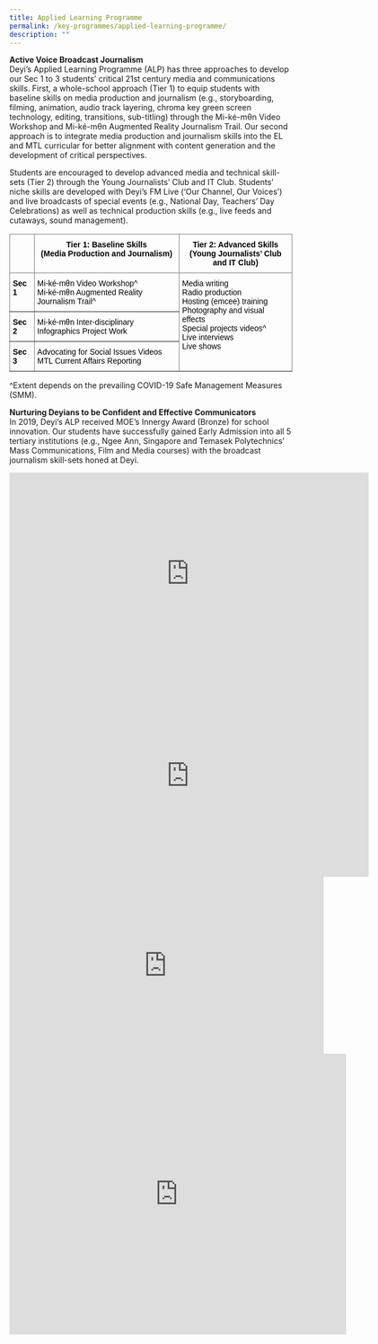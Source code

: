 ```yaml
---
title: Applied Learning Programme
permalink: /key-programmes/applied-learning-programme/
description: ""
---
```

**Active Voice Broadcast Journalism** <br>
Deyi’s Applied Learning Programme (ALP) has three approaches to develop our Sec 1 to 3 students’ critical 21st century media and communications skills. First, a whole-school approach (Tier 1) to equip students with baseline skills on media production and journalism (e.g., storyboarding, filming, animation, audio track layering, chroma key green screen technology, editing, transitions, sub-titling) through the Mi-ké-mθn Video Workshop and Mi-ké-mθn Augmented Reality Journalism Trail. Our second approach is to integrate media production and journalism skills into the EL and MTL curricular for better alignment with content generation and the development of critical perspectives.

Students are encouraged to develop advanced media and technical skill-sets (Tier 2) through the Young Journalists’ Club and IT Club. Students’ niche skills are developed with Deyi’s FM Live (‘Our Channel, Our Voices’) and live broadcasts of special events (e.g., National Day, Teachers’ Day Celebrations) as well as technical production skills (e.g., live feeds and cutaways, sound management).

<table class="tg" style="border-collapse:collapse;border-spacing:0"><thead><tr><th style="border-color:inherit;border-style:solid;border-width:1px;color:#333;font-family:Arial, sans-serif;font-size:14px;font-weight:bold;overflow:hidden;padding:10px 5px;text-align:center;vertical-align:top;word-break:normal"></th><th style="border-color:inherit;border-style:solid;border-width:1px;color:#333;font-family:Arial, sans-serif;font-size:14px;font-weight:bold;overflow:hidden;padding:10px 5px;text-align:center;vertical-align:top;word-break:normal"><span style="font-weight:700;font-style:normal;text-decoration:none;color:#000;background-color:transparent">Tier 1: Baseline Skills</span><br><span style="font-weight:700;font-style:normal;text-decoration:none;color:#000;background-color:transparent">(Media Production and Journalism)</span></th><th style="border-color:inherit;border-style:solid;border-width:1px;color:#333;font-family:Arial, sans-serif;font-size:14px;font-weight:bold;overflow:hidden;padding:10px 5px;text-align:center;vertical-align:top;word-break:normal"><span style="font-weight:700;font-style:normal;text-decoration:none;color:#000;background-color:transparent">Tier 2: Advanced Skills</span><br><span style="font-weight:700;font-style:normal;text-decoration:none;color:#000;background-color:transparent">(Young Journalists’ Club and IT Club)</span></th></tr></thead><tbody><tr><td style="border-color:inherit;border-style:solid;border-width:1px;color:#333;font-family:Arial, sans-serif;font-size:14px;font-weight:bold;overflow:hidden;padding:10px 5px;text-align:left;vertical-align:top;word-break:normal"><span style="font-weight:700;font-style:normal;text-decoration:none;color:#000;background-color:transparent">Sec 1</span></td><td style="border-color:inherit;border-style:solid;border-width:1px;color:#333;font-family:Arial, sans-serif;font-size:14px;overflow:hidden;padding:10px 5px;text-align:left;vertical-align:top;word-break:normal"><span style="font-weight:400;font-style:normal;text-decoration:none;color:#000;background-color:transparent">Mi-ké-mθn Video Workshop^</span><br><span style="font-weight:400;font-style:normal;text-decoration:none;color:#000;background-color:transparent">Mi-ké-mθn Augmented Reality Journalism Trail^</span></td><td rowspan="3" style="border-color:inherit;border-style:solid;border-width:1px;color:#333;font-family:Arial, sans-serif;font-size:14px;overflow:hidden;padding:10px 5px;text-align:left;vertical-align:top;word-break:normal"><span style="font-weight:400;font-style:normal;text-decoration:none;color:#000;background-color:transparent">Media writing</span><br><span style="font-weight:400;font-style:normal;text-decoration:none;color:#000;background-color:transparent">Radio production</span><br><span style="font-weight:400;font-style:normal;text-decoration:none;color:#000;background-color:transparent">Hosting (emcee) training</span><br><span style="font-weight:400;font-style:normal;text-decoration:none;color:#000;background-color:transparent">Photography and visual effects</span><br><span style="font-weight:400;font-style:normal;text-decoration:none;color:#000;background-color:transparent">Special projects videos^</span><br><span style="font-weight:400;font-style:normal;text-decoration:none;color:#000;background-color:transparent">Live interviews</span><br><span style="font-weight:400;font-style:normal;text-decoration:none;color:#000;background-color:transparent">Live shows</span></td></tr><tr><td style="border-color:inherit;border-style:solid;border-width:1px;color:#333;font-family:Arial, sans-serif;font-size:14px;font-weight:bold;overflow:hidden;padding:10px 5px;text-align:left;vertical-align:top;word-break:normal"><span style="font-weight:700;font-style:normal;text-decoration:none;color:#000;background-color:transparent">Sec 2</span></td><td style="border-color:inherit;border-style:solid;border-width:1px;color:#333;font-family:Arial, sans-serif;font-size:14px;overflow:hidden;padding:10px 5px;text-align:left;vertical-align:top;word-break:normal"><span style="font-weight:400;font-style:normal;text-decoration:none;color:#000;background-color:transparent">Mi-ké-mθn Inter-disciplinary Infographics Project Work</span></td></tr><tr><td style="border-color:inherit;border-style:solid;border-width:1px;color:#333;font-family:Arial, sans-serif;font-size:14px;font-weight:bold;overflow:hidden;padding:10px 5px;text-align:left;vertical-align:top;word-break:normal"><span style="font-weight:700;font-style:normal;text-decoration:none;color:#000;background-color:transparent">Sec 3 </span></td><td style="border-color:inherit;border-style:solid;border-width:1px;color:#333;font-family:Arial, sans-serif;font-size:14px;overflow:hidden;padding:10px 5px;text-align:left;vertical-align:top;word-break:normal"><span style="font-weight:400;font-style:normal;text-decoration:none;color:#000;background-color:transparent">Advocating for Social Issues Videos</span><br><span style="font-weight:400;font-style:normal;text-decoration:none;color:#000;background-color:transparent">MTL Current Affairs Reporting</span></td></tr></tbody></table>

^Extent depends on the prevailing COVID-19 Safe Management Measures (SMM).

**Nurturing Deyians to be Confident and Effective Communicators** <br>
In 2019, Deyi’s ALP received MOE’s Innergy Award (Bronze) for school innovation. Our students have successfully gained Early Admission into all 5 tertiary institutions (e.g., Ngee Ann, Singapore and Temasek Polytechnics’ Mass Communications, Film and Media courses) with the broadcast journalism skill-sets honed at Deyi.

<iframe width="640" height="360" src="https://www.youtube.com/embed/7A70YxTdHn0" title="2023 ALP1 Have You Ever   Deyi Sec" frameborder="0" allow="accelerometer; autoplay; clipboard-write; encrypted-media; gyroscope; picture-in-picture; web-share" allowfullscreen></iframe>


<iframe width="640" height="360" src="https://www.youtube.com/embed/uwlJUkSUWbI" title="2023 ALP2 National Day Lion City Justin Ang and Team" frameborder="0" allow="accelerometer; autoplay; clipboard-write; encrypted-media; gyroscope; picture-in-picture; web-share" allowfullscreen></iframe>

<iframe width="560" height="315" src="https://www.youtube.com/embed/OpLpt5g7i8A" title="YouTube video player" frameborder="0" allow="accelerometer; autoplay; clipboard-write; encrypted-media; gyroscope; picture-in-picture; web-share" allowfullscreen></iframe>

<iframe allowfullscreen="true" height="500" width="600" frameborder="0" src="https://docs.google.com/presentation/d/e/2PACX-1vSNVC5bHtqGRSaEou_XdZzT0NCjuotSW4l2daeActmzGMt_gvW4M0iRMhottx4P4n_EE7mjev8vPZ2i/embed?start=false&amp;loop=true&amp;delayms=10000"></iframe>
